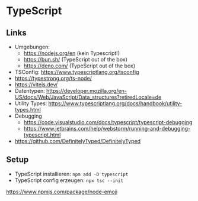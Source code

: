 # TypeScript

## Links
- Umgebungen:
  - https://nodejs.org/en (kein Typescript!)
  - https://bun.sh/ (TypeScript out of the box)
  - https://deno.com/ (TypeScript out of the box)
- TSConfig: https://www.typescriptlang.org/tsconfig
- https://typestrong.org/ts-node/
- https://vitejs.dev/
- Datentypen: https://developer.mozilla.org/en-US/docs/Web/JavaScript/Data_structures?retiredLocale=de
- Utility Types: https://www.typescriptlang.org/docs/handbook/utility-types.html
- Debugging
  - https://code.visualstudio.com/docs/typescript/typescript-debugging
  - https://www.jetbrains.com/help/webstorm/running-and-debugging-typescript.html
- https://github.com/DefinitelyTyped/DefinitelyTyped

## Setup
- TypeScript installieren: `npm add -D typescript`
- TypeScript config erzeugen: `npx tsc --init`



https://www.npmjs.com/package/node-emoji
